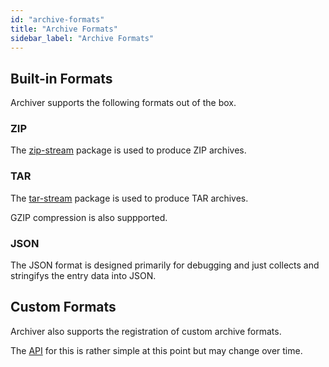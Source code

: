 ```yaml
---
id: "archive-formats"
title: "Archive Formats"
sidebar_label: "Archive Formats"
---
```


## Built-in Formats

Archiver supports the following formats out of the box.

### ZIP

The [zip-stream](https://www.npmjs.com/package/zip-stream) package is used to produce ZIP archives.

### TAR

The [tar-stream](https://www.npmjs.com/package/tar-stream) package is used to produce TAR archives.

GZIP compression is also suppported.

### JSON

The JSON format is designed primarily for debugging and just collects and stringifys the entry data into JSON.

## Custom Formats

Archiver also supports the registration of custom archive formats.

The [API](/docs/archiver/#format-registration) for this is rather simple at this point but may change over time.
